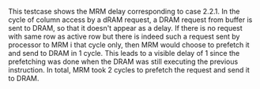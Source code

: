 This testcase shows the MRM delay corresponding to case 2.2.1.
In the cycle of column access by a dRAM request, a DRAM request from buffer is sent to DRAM, so that it doesn't appear as a delay.
If there is no request with same row as active row but there is indeed such a request sent by processor to MRM i that cycle only, then MRM would choose to prefetch it and send to DRAM in 1 cycle.
This leads to a visible delay of 1 since the prefetching was done when the DRAM was still executing the previous instruction. In total, MRM took 2 cycles to prefetch the request and send it to DRAM.
